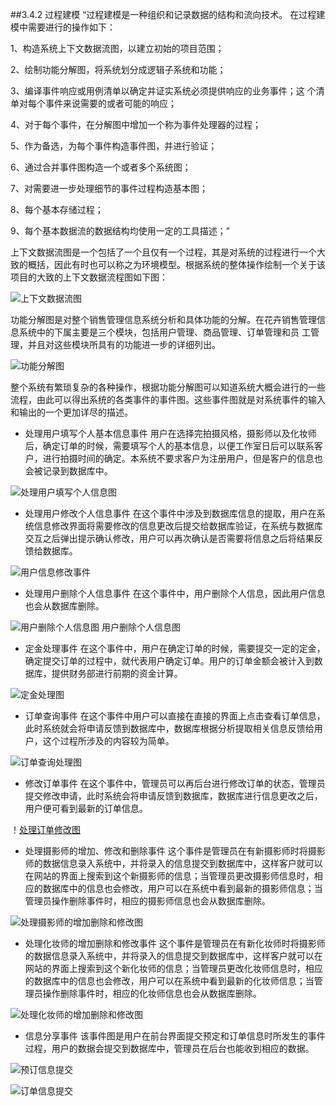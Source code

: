 ##3.4.2 过程建模
“过程建模是一种组织和记录数据的结构和流向技术。
在过程建模中需要进行的操作如下：

1、构造系统上下文数据流图，以建立初始的项目范围；

2、绘制功能分解图，将系统划分成逻辑子系统和功能；

3、编译事件响应或用例清单以确定并证实系统必须提供响应的业务事件；这
个清单对每个事件来说需要的或者可能的响应；

4、对于每个事件，在分解图中增加一个称为事件处理器的过程；

5、作为备选，为每个事件构造事件图，并进行验证；

6、通过合并事件图构造一个或者多个系统图；

7、对需要进一步处理细节的事件过程构造基本图；

8、每个基本存储过程；

9、每个基本数据流的数据结构均使用一定的工具描述；”

上下文数据流图是一个包括了一个且仅有一个过程，其是对系统的过程进行一个大致的概括，因此有时也可以称之为环境模型。根据系统的整体操作绘制一个关于该项目的大致的上下文数据流程图如下图：

![上下文数据流图](http://a2.qpic.cn/psb?/966ebb7a-4cb4-45ba-8e26-42666bd610bf/7FygvLZKpDSDJRB6IznAc61EfSd0GC75p18jF2o0kdI!/b/dIoBAAAAAAAA&bo=bgKgAQAAAAADB.8!&rf=viewer_4)

功能分解图是对整个销售管理信息系统分析和具体功能的分解。在花卉销售管理信息系统中的下属主要是三个模块，包括用户管理、商品管理、订单管理和员
工管理，并且对这些模块所具有的功能进一步的详细列出。

![功能分解图](http://a2.qpic.cn/psb?/966ebb7a-4cb4-45ba-8e26-42666bd610bf/.Did*qr8vqg*to4.*haaaM24CvdmtVKlwR0dxiDeN5c!/b/dHUBAAAAAAAA&bo=TgI0AQAAAAADB1s!&rf=viewer_4)

整个系统有繁琐复杂的各种操作，根据功能分解图可以知道系统大概会进行的一些流程，由此可以得出系统的各类事件的事件图。这些事件图就是对系统事件的输入和输出的一个更加详尽的描述。

*    处理用户填写个人基本信息事件
用户在选择完拍摄风格，摄影师以及化妆师后，确定订单的时候，需要填写个人的基本信息，以便工作室日后可以联系客户，进行拍摄时间的确定。本系统不要求客户为注册用户，但是客户的信息也会被记录到数据库中。

![处理用户填写个人信息图](http://a3.qpic.cn/psb?/966ebb7a-4cb4-45ba-8e26-42666bd610bf/pcBid.pPDWlWvJ.559M2m0MwYAax1Dk0UiZVLIYlsV8!/m/dIoBAAAAAAAA&bo=8AFPAAAAAAADB5w!&rf=photolist)

*    处理用户修改个人信息事件
在这个事件中涉及到数据库信息的提取，用户在系统信息修改界面将需要修改的信息更改后提交给数据库验证，在系统与数据库交互之后弹出提示确认修改，用户可以再次确认是否需要将信息之后将结果反馈给数据库。

![用户信息修改事件](http://a4.qpic.cn/psb?/966ebb7a-4cb4-45ba-8e26-42666bd610bf/0P.Am.QrqBr8G9s9ZUYd19yqmTA84rWSLPRsxBGf38M!/m/dHMBAAAAAAAA&bo=PAJjAAAAAAADB38!&rf=photolist) 

*   处理用户删除个人信息事件
在这个事件中，用户删除个人信息，因此用户信息也会从数据库删除。

![用户删除个人信息图](http://a4.qpic.cn/psb?/966ebb7a-4cb4-45ba-8e26-42666bd610bf/3lpD6bqO8Nq3GOq09d.QkiHVw3E6Ph5HaskQKcn94Ew!/m/dHMBAAAAAAAA&bo=AwJqAAAAAAADB0k!&rf=photolist) 
用户删除个人信息图

*    定金处理事件
在这个事件中，用户在确定订单的时候，需要提交一定的定金，确定提交订单的过程中，就代表用户确定订单。用户的订单金额会被计入到数据库，提供财务部进行前期的资金计算。

![定金处理图](http://a1.qpic.cn/psb?/966ebb7a-4cb4-45ba-8e26-42666bd610bf/.TLdXaLV6Rppi.yUSUwAFLkohmgaRWoolp18LcdZzWo!/m/dHQBAAAAAAAA&bo=NgKlAAAAAAADB7M!&rf=photolist)


*    订单查询事件
在这个事件中用户可以直接在直接的界面上点击查看订单信息，此时系统就会将申请反馈到数据库中，数据库根据分析提取相关信息反馈给用户，这个过程所涉及的内容较为简单。

![订单查询处理图](http://a4.qpic.cn/psb?/966ebb7a-4cb4-45ba-8e26-42666bd610bf/DjREW9b*AEOHJ19TYyxqYConvLbA7h7zHhiBVTCxiyY!/m/dHMBAAAAAAAA&bo=PgJeAAAAAAADB0A!&rf=photolist)

*    修改订单事件
在这个事件中，管理员可以再后台进行修改订单的状态，管理员提交修改申请，此时系统会将申请反馈到数据库，数据库进行信息更改之后，用户便可看到最新的订单信息。

！[处理订单修改图](http://a3.qpic.cn/psb?/966ebb7a-4cb4-45ba-8e26-42666bd610bf/w65paFHaSEtw847lk7zKRdkVqZaGBoDB0A1tzaAFoAU!/m/dIYBAAAAAAAA&bo=RAJeAAAAAAADBzo!&rf=photolist)


*	处理摄影师的增加、修改和删除事件
这个事件是管理员在有新摄影师时将摄影师的数据信息录入系统中，并将录入的信息提交到数据库中，这样客户就可以在网站的界面上搜索到这个新摄影师的信息；当管理员更改摄影师信息时，相应的数据库中的信息也会修改，用户可以在系统中看到最新的摄影师信息；当管理员操作删除事件时，相应的摄影师信息也会从数据库删除。
 

![处理摄影师的增加删除和修改图](http://a3.qpic.cn/psb?/966ebb7a-4cb4-45ba-8e26-42666bd610bf/QekZbDKihkmzdwdGeXYltL28fHxqf8w5U95iopaqr.w!/m/dHYBAAAAAAAA&bo=WgJcAAAAAAADByY!&rf=photolist)

*    处理化妆师的增加删除和修改事件
这个事件是管理员在有新化妆师时将摄影师的数据信息录入系统中，并将录入的信息提交到数据库中，这样客户就可以在网站的界面上搜索到这个新化妆师的信息；当管理员更改化妆师信息时，相应的数据库中的信息也会修改，用户可以在系统中看到最新的化妆师信息；当管理员操作删除事件时，相应的化妆师信息也会从数据库删除。
 

![处理化妆师的增加删除和修改图](http://a4.qpic.cn/psb?/966ebb7a-4cb4-45ba-8e26-42666bd610bf/OWUvGXXWYFpRPzEdptt.n.c0dUVaLwFEoc.ulwi4HEA!/m/dHMBAAAAAAAA&bo=QwJkAAAAAAADBwc!&rf=photolist)

*    信息分享事件
该事件图是用户在前台界面提交预定和订单信息时所发生的事件过程，用户的数据会提交到数据库中，管理员在后台也能收到相应的数据。
 

![预订信息提交](http://a1.qpic.cn/psb?/966ebb7a-4cb4-45ba-8e26-42666bd610bf/gfuA*wQzAEjhY8DAMXG3OS9ub0Lic4bWW3lcnojGKAc!/m/dHQBAAAAAAAA&bo=PQJcAAAAAAADB0E!&rf=photolist)
 
![订单信息提交](http://a4.qpic.cn/psb?/966ebb7a-4cb4-45ba-8e26-42666bd610bf/zs0mdTy86rNV2UaxZXjaDHyADRlgoiLHKOlbPr5PC0w!/m/dGsAAAAAAAAA&bo=RgJkAAAAAAADBwI!&rf=photolist)
